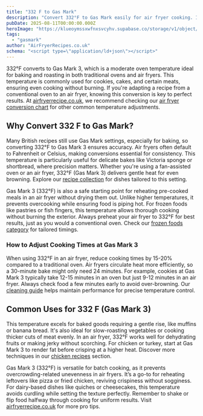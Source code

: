 ```yaml
---
title: "332 F to Gas Mark"
description: "Convert 332°F to Gas Mark easily for air fryer cooking. Includes oven conversions, baking tips, and temperature equivalents for perfect results."
pubDate: 2025-08-11T00:00:00.000Z
heroImage: "https://klueoymssxwfnxsvcyhv.supabase.co/storage/v1/object/public/md/332-f-to-gas-mark-f94e4485.png"
tags:
  - "gasmark"
author: "AirFryerRecipes.co.uk"
schema: "<script type=\"application/ld+json\"></script>"
---
```


<p>332°F converts to Gas Mark 3, which is a moderate oven temperature ideal for baking and roasting in both traditional ovens and air fryers. This temperature is commonly used for cookies, cakes, and certain meats, ensuring even cooking without burning. If you're adapting a recipe from a conventional oven to an air fryer, knowing this conversion is key to perfect results. At <a href=https://www.airfryerrecipe.co.uk>airfryerrecipe.co.uk</a>, we recommend checking our <a href=https://www.airfryerrecipe.co.uk/air-fryer-conversion-chart>air fryer conversion chart</a> for other common temperature adjustments.</p>

<h2>Why Convert 332 F to Gas Mark?</h2>
<p>Many British recipes still use Gas Mark settings, especially for baking, so converting 332°F to Gas Mark 3 ensures accuracy. Air fryers often default to Fahrenheit or Celsius, making conversions essential for consistency. This temperature is particularly useful for delicate bakes like Victoria sponge or shortbread, where precision matters. Whether you're using a fan-assisted oven or an air fryer, 332°F (Gas Mark 3) delivers gentle heat for even browning. Explore our <a href=https://www.airfryerrecipe.co.uk/recipes>recipe collection</a> for dishes tailored to this setting.</p>

<p>Gas Mark 3 (332°F) is also a safe starting point for reheating pre-cooked meals in an air fryer without drying them out. Unlike higher temperatures, it prevents overcooking while ensuring food is piping hot. For frozen foods like pastries or fish fingers, this temperature allows thorough cooking without burning the exterior. Always preheat your air fryer to 332°F for best results, just as you would a conventional oven. Check our <a href=https://www.airfryerrecipe.co.uk/recipe-category/frozen-foods>frozen foods category</a> for tailored timings.</p>

<h3>How to Adjust Cooking Times at Gas Mark 3</h3>
<p>When using 332°F in an air fryer, reduce cooking times by 15-20% compared to a traditional oven. Air fryers circulate heat more efficiently, so a 30-minute bake might only need 24 minutes. For example, cookies at Gas Mark 3 typically take 12-15 minutes in an oven but just 9-12 minutes in an air fryer. Always check food a few minutes early to avoid over-browning. Our <a href=https://www.airfryerrecipe.co.uk/air-fryer-cleaner>cleaning guide</a> helps maintain performance for precise temperature control.</p>

<h2>Common Uses for 332 F (Gas Mark 3)</h2>
<p>This temperature excels for baked goods requiring a gentle rise, like muffins or banana bread. It's also ideal for slow-roasting vegetables or cooking thicker cuts of meat evenly. In an air fryer, 332°F works well for dehydrating fruits or making jerky without scorching. For chicken or turkey, start at Gas Mark 3 to render fat before crisping at a higher heat. Discover more techniques in our <a href=https://www.airfryerrecipe.co.uk/recipe-category/chicken>chicken recipes</a> section.</p>

<p>Gas Mark 3 (332°F) is versatile for batch cooking, as it prevents overcrowding-related unevenness in air fryers. It’s a go-to for reheating leftovers like pizza or fried chicken, reviving crispiness without sogginess. For dairy-based dishes like quiches or cheesecakes, this temperature avoids curdling while setting the texture perfectly. Remember to shake or flip food halfway through cooking for uniform results. Visit <a href=https://www.airfryerrecipe.co.uk>airfryerrecipe.co.uk</a> for more pro tips.</p>